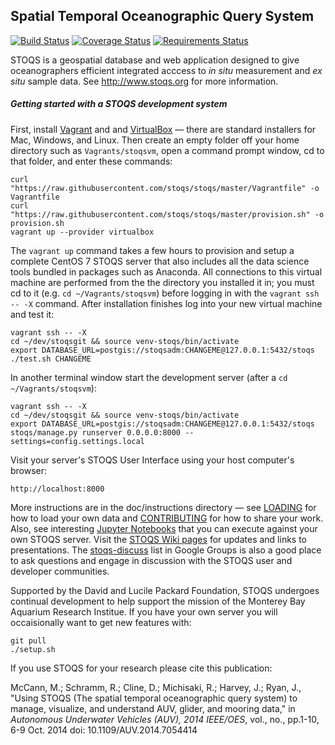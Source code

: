 Spatial Temporal Oceanographic Query System
-------------------------------------------

[![Build Status](https://travis-ci.org/stoqs/stoqs.svg)](https://travis-ci.org/stoqs/stoqs)
[![Coverage Status](https://coveralls.io/repos/stoqs/stoqs/badge.svg?branch=master&service=github)](https://coveralls.io/github/stoqs/stoqs?branch=master)
[![Requirements Status](https://requires.io/github/stoqs/stoqs/requirements.svg?branch=master)](https://requires.io/github/stoqs/stoqs/requirements/?branch=master)

STOQS is a geospatial database and web application designed to give oceanographers
efficient integrated acccess to *in situ* measurement and *ex situ* sample data.
See http://www.stoqs.org for more information.

##### Getting started with a STOQS development system 

First, install [Vagrant](https://www.vagrantup.com/) and and [VirtualBox](doc/instructions/VirtualBox.md)
&mdash; there are standard installers for Mac, Windows, and Linux. Then create an empty folder off your 
home directory such as `Vagrants/stoqsvm`, open a command prompt window, cd to that folder, and enter these 
commands:

    curl "https://raw.githubusercontent.com/stoqs/stoqs/master/Vagrantfile" -o Vagrantfile
    curl "https://raw.githubusercontent.com/stoqs/stoqs/master/provision.sh" -o provision.sh
    vagrant up --provider virtualbox

The `vagrant up` command takes a few hours to provision and setup a complete CentOS 7 
STOQS server that also includes all the data science tools bundled in packages such as
Anaconda.  All connections to this virtual machine are 
performed from the the directory you installed it in; you must cd to it (e.g. `cd
~/Vagrants/stoqsvm`) before logging in with the `vagrant ssh -- -X` command.  After 
installation finishes log into your new virtual machine and test it:

    vagrant ssh -- -X
    cd ~/dev/stoqsgit && source venv-stoqs/bin/activate
    export DATABASE_URL=postgis://stoqsadm:CHANGEME@127.0.0.1:5432/stoqs
    ./test.sh CHANGEME

In another terminal window start the development server (after a `cd ~/Vagrants/stoqsvm`):

    vagrant ssh -- -X
    cd ~/dev/stoqsgit && source venv-stoqs/bin/activate
    export DATABASE_URL=postgis://stoqsadm:CHANGEME@127.0.0.1:5432/stoqs
    stoqs/manage.py runserver 0.0.0.0:8000 --settings=config.settings.local

Visit your server's STOQS User Interface using your host computer's browser:

    http://localhost:8000

More instructions are in the doc/instructions directory &mdash; see [LOADING](doc/instructions/LOADING.md) 
for how to load your own data and [CONTRIBUTING](doc/instructions/CONTRIBUTING.md) for how to share your work.
Also, see interesting [Jupyter Notebooks](stoqs/contrib/notebooks) that you can execute against your own STOQS server.
Visit the [STOQS Wiki pages](https://github.com/stoqs/stoqs/wiki) for updates and links to presentations.
The [stoqs-discuss](https://groups.google.com/forum/#!forum/stoqs-discuss) list in Google Groups is also 
a good place to ask questions and engage in discussion with the STOQS user and developer communities.

Supported by the David and Lucile Packard Foundation, STOQS undergoes continual development
to help support the mission of the Monterey Bay Aquarium Research Institue.  If you have your
own server you will occaisionally want to get new features with:

    git pull
    ./setup.sh

If you use STOQS for your research please cite this publication:

McCann, M.; Schramm, R.; Cline, D.; Michisaki, R.; Harvey, J.; Ryan, J., "Using STOQS (The spatial 
temporal oceanographic query system) to manage, visualize, and understand AUV, glider, and mooring data," 
in *Autonomous Underwater Vehicles (AUV), 2014 IEEE/OES*, vol., no., pp.1-10, 6-9 Oct. 2014
doi: 10.1109/AUV.2014.7054414
